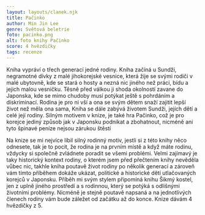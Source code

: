 ```yaml
---
layout: layouts/clanek.njk
title: Pačinko
author: Min Jin Lee
genre: Světová beletrie
foto: pacinko.png
alt: foto knihy Pačinko
score: 4 hvězdičky
tags: recenze
---
```


Kniha vypráví o třech generací jedné rodiny. Kniha začíná u Sundži, negramotné dívky z malé jihokorejské vesnice, která žije se svými rodiči v malé ubytovně, kde se stará o hosty a nezná nic jiného než práci, bídu a jejich malou vesničku. Těsně před válkou ji shoda okolností zavane do Japonska, kde se mimo chudoby musí potýkat ještě s pohrdáním a diskriminací. Rodina je pro ni vší a ona se svým dětem snaží zajitit lepší život než měla ona sama, Kniha se dále zabývá životem Sundži, jejích dětí a celé její rodiny. Silným motivem v knize, je také hra Pačinko, což je pro korejce jediný způsob jak v Japonsku podnikat a zbohatnout, nicméně ani tyto špinavé peníze nejsou zárukou štěstí 

Na knize se mi nejvíce líbil silný rodinný motiv, jestli si z této knihy něco odnesete, tak je to pocit, že rodina je na prvním místě a když máte rodinu, vždycky si společně zvládnete poradit se všemi problémi. Velmi zajímavý je taky historický kontext rodiny, o kterém jsem před přečtením knihy nevěděla vůbec nic, takhle kniha poutavě život rodiny po několik generací a zároveň vám tímto příběhem dokáže ukázat, politické a historické dětí utlačovaných korejců v Japonsku. Příběh mi svým stylem připomíná knihu Šikmý kostel, jen z uplně jiného prostředí a s rodinnou, který se potýká s odlišnými životními problémy. Nicméně je stejně poutavě napsaná a na jednotlivých členech rodiny vám bude záležet od začátku až do konce. 
Knize dávám 4 hvězdičky z 5.


